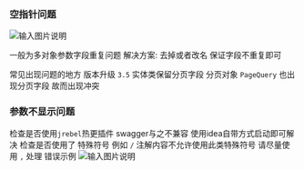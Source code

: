 ### 空指针问题

![输入图片说明](https://images.gitee.com/uploads/images/2022/0120/181039_2abbeec2_1766278.png "屏幕截图.png")

一般为多对象参数字段重复问题
解决方案: 去掉或者改名 保证字段不重复即可

常见出现问题的地方 版本升级 `3.5` 实体类保留分页字段 分页对象 `PageQuery` 也出现分页字段
故而出现冲突

### 参数不显示问题
检查是否使用`jrebel`热更插件 swagger与之不兼容 使用idea自带方式启动即可解决
检查是否使用了 特殊符号 例如 `/` 注解内容不允许使用此类特殊符号 请尽量使用 `,` 处理
错误示例
![输入图片说明](https://images.gitee.com/uploads/images/2022/0407/190209_17f062e1_1766278.png "屏幕截图.png")
